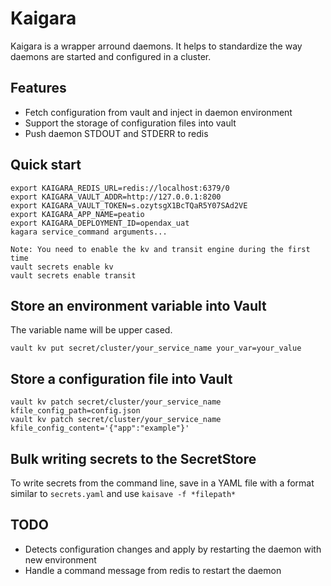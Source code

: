 # Kaigara

Kaigara is a wrapper arround daemons. It helps to standardize the way daemons are started and configured in a cluster.

## Features

 * Fetch configuration from vault and inject in daemon environment
 * Support the storage of configuration files into vault
 * Push daemon STDOUT and STDERR to redis

## Quick start

```
export KAIGARA_REDIS_URL=redis://localhost:6379/0
export KAIGARA_VAULT_ADDR=http://127.0.0.1:8200
export KAIGARA_VAULT_TOKEN=s.ozytsgX1BcTQaR5Y07SAd2VE
export KAIGARA_APP_NAME=peatio
export KAIGARA_DEPLOYMENT_ID=opendax_uat
kagara service_command arguments...
```

    Note: You need to enable the kv and transit engine during the first time
    vault secrets enable kv
    vault secrets enable transit

## Store an environment variable into Vault

The variable name will be upper cased.
```
vault kv put secret/cluster/your_service_name your_var=your_value
```

## Store a configuration file into Vault

```
vault kv patch secret/cluster/your_service_name kfile_config_path=config.json
vault kv patch secret/cluster/your_service_name kfile_config_content='{"app":"example"}'
```

## Bulk writing secrets to the SecretStore

To write secrets from the command line, save in a YAML file with a format similar to `secrets.yaml` and use `kaisave -f *filepath*`

## TODO

 * Detects configuration changes and apply by restarting the daemon with new environment
 * Handle a command message from redis to restart the daemon
